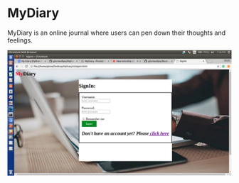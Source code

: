 # MyDiary
MyDiary is an online journal where users can pen down their thoughts and feelings.


![Login page screenshot](login.png)